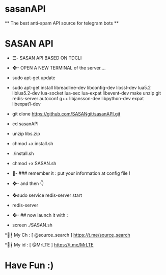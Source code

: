 # sasanAPI
** The best anti-spam API source for telegram bots ** 
# SASAN API
* ☰- SASAN API BASED ON TDCLI 

* ❖- OPEN A NEW TERMINAL of the server....

* sudo apt-get update

* sudo apt-get install libreadline-dev libconfig-dev libssl-dev lua5.2 liblua5.2-dev lua-socket lua-sec lua-expat libevent-dev make unzip git redis-server autoconf g++ libjansson-dev libpython-dev expat libexpat1-dev

* git clone https://github.com/SASANgit/sasanAPI.git

* cd sasanAPI

* unzip libs.zip

* chmod +x install.sh

* ./install.sh

* chmod +x SASAN.sh
* 🔺- ### remember it : put your information at config file !

* ❖- and then 👇
* ❖sudo service redis-server start
* redis-server

* ❖- ## now launch it with :
* screen ./SASAN.sh


*🚀┋ My Ch : 
[ @source_search ]
https://t.me/source_search

*👤┋ My id : 
[ @MrLTE ]
https://t.me/MrLTE

# Have Fun :)
